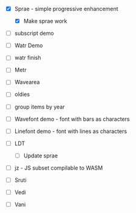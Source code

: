 * [x] Sprae - simple progressive enhancement
  * [x] Make sprae work

* [ ] subscript demo

* [ ] Watr Demo
* [ ] watr finish
* [ ] Metr
* [ ] Wavearea

* [ ] oldies

* [ ] group items by year

* [ ] Wavefont demo - font with bars as characters
* [ ] Linefont demo - font with lines as characters
* [ ] LDT
  * [ ] Update sprae
* [ ] jz - JS subset compilable to WASM
* [ ] Sruti
* [ ] Vedi
* [ ] Vani
